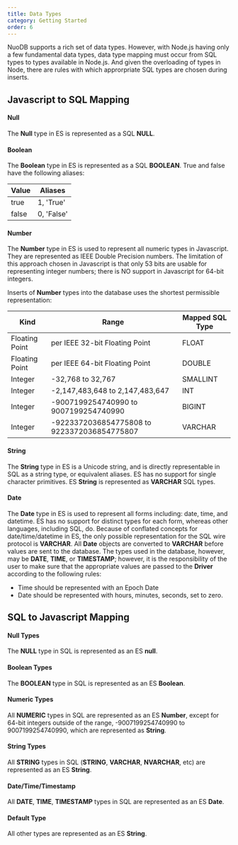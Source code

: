 ```yaml
---
title: Data Types
category: Getting Started
order: 6
---
```


NuoDB supports a rich set of data types. However, with Node.js having only a few fundamental
data types, data type mapping must occur from SQL types to types available in Node.js. And
given the overloading of types in Node, there are rules with which approrpriate SQL types are
chosen during inserts.

## Javascript to SQL Mapping

#### Null

The **Null** type in ES is represented as a SQL **NULL**.

#### Boolean

The **Boolean** type in ES is represented as a SQL **BOOLEAN**. True and false have the following
aliases:

| Value  | Aliases     |
|--------| ----------- |
| true   | 1, 'True'   |
| false  | 0, 'False'  |


#### Number

The **Number** type in ES is used to represent all numeric types in Javascript. They are represented
as IEEE Double Precision numbers. The limitation of this approach chosen in Javascript is that
only 53 bits are usable for representing integer numbers; there is NO support in Javascript for
64-bit integers.

Inserts of **Number** types into the database uses the shortest permissible representation:

| Kind | Range      | Mapped SQL Type |
|-------------| ----------- | ----------- |
| Floating Point | per IEEE 32-bit Floating Point | FLOAT |
| Floating Point | per IEEE 64-bit Floating Point | DOUBLE |
| Integer | -32,768 to 32,767 | SMALLINT |
| Integer | -2,147,483,648 to 2,147,483,647  | INT  |
| Integer | -9007199254740990 to 9007199254740990 | BIGINT |
| Integer | -9223372036854775808 to 9223372036854775807 | VARCHAR |
    

#### String

The **String** type in ES is a Unicode string, and is directly representable in SQL as a string type,
or equivalent aliases. ES has no support for single character primitives. ES **String** is represented
as **VARCHAR** SQL types.

#### Date

The **Date** type in ES is used to represent all forms including: date, time, and datetime. ES has
no support for distinct types for each form, whereas other languages, including SQL, do. Because of
conflated concepts for date/time/datetime in ES, the only possible representation for the SQL wire
protocol is **VARCHAR**. All **Date** objects are converted to **VARCHAR** before values are sent to the
database. The types used in the database, however, may be **DATE**, **TIME**, or **TIMESTAMP**;
however, it is the responsibility of the user to make sure that the appropriate values are passed
to the **Driver** according to the following rules:

* Time should be represented with an Epoch Date
* Date should be represented with hours, minutes, seconds, set to zero.

## SQL to Javascript Mapping

#### Null Types

The **NULL** type in SQL is represented as an ES **null**.

#### Boolean Types

The **BOOLEAN** type in SQL is represented as an ES **Boolean**.

#### Numeric Types

All **NUMERIC** types in SQL are represented as an ES **Number**, except for 64-bit integers
outside of the range, -9007199254740990 to 9007199254740990, which are represented as **String**.

#### String Types

All **STRING** types in SQL (**STRING**, **VARCHAR**, **NVARCHAR**, etc) are represented as an ES **String**.

#### Date/Time/Timestamp

All **DATE**, **TIME**, **TIMESTAMP** types in SQL are represented as an ES **Date**.

#### Default Type

All other types are represented as an ES **String**.
